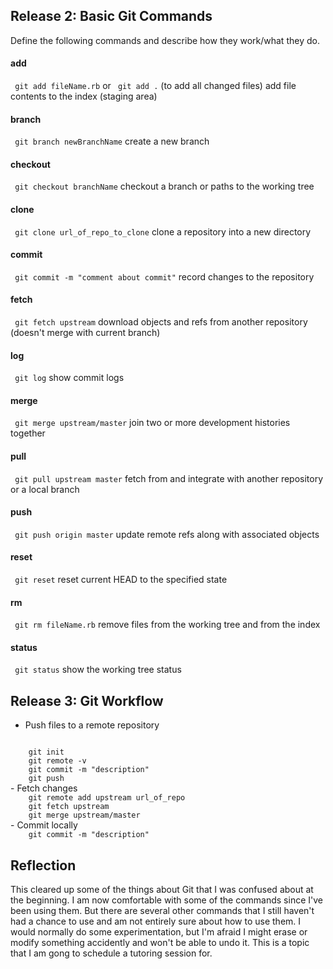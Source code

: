 ## Release 2: Basic Git Commands
Define the following commands and describe how they work/what they do.  


#### add
<!-- Your defnition here -->
<code> git add fileName.rb</code>
or
<code> git add .</code> (to add all changed files)
add file contents to the index (staging area)

#### branch
<!-- Your defnition here -->
<code> git branch newBranchName</code>
create a new branch

#### checkout
<!-- Your defnition here -->
<code> git checkout branchName</code>
checkout a branch or paths to the working tree

#### clone
<!-- Your defnition here -->
<code> git clone url_of_repo_to_clone</code>
clone a repository into a new directory

#### commit
<!-- Your defnition here -->
<code> git commit -m "comment about commit"</code>
record changes to the repository

#### fetch
<!-- Your defnition here -->
<code> git fetch upstream</code>
download objects and refs from another repository (doesn't merge with current branch)

#### log
<!-- Your defnition here -->
<code> git log</code>
show commit logs

#### merge
<!-- Your defnition here -->
<code> git merge upstream/master</code>
join two or more development histories together

#### pull
<!-- Your defnition here -->
<code> git pull upstream master</code>
fetch from and integrate with another repository or a local branch

#### push
<!-- Your defnition here -->
<code> git push origin master</code>
update remote refs along with associated objects

#### reset
<!-- Your defnition here -->
<code> git reset</code>
reset current HEAD to the specified state

#### rm
<!-- Your defnition here -->
<code> git rm fileName.rb</code>
remove files from the working tree and from the index

#### status
<code> git status</code>
show the working tree status

## Release 3: Git Workflow

- Push files to a remote repository

<code>
	git init
	git remote -v
	git commit -m "description"
	git push
</code>
- Fetch changes
<code>
	git remote add upstream url_of_repo
	git fetch upstream
	git merge upstream/master
</code>
- Commit locally
<code>
	git commit -m "description"
</code>

## Reflection

This cleared up some of the things about Git that I was confused about 
at the beginning.  I am now comfortable with some of the commands since 
I've been using them.  But there are several other commands that I still 
haven't had a chance to use and am not entirely sure about how to use 
them.  I would normally do some experimentation, but I'm afraid I might 
erase or modify something accidently and won't be able to undo it.  This is a topic that I am gong to schedule a tutoring session for.






